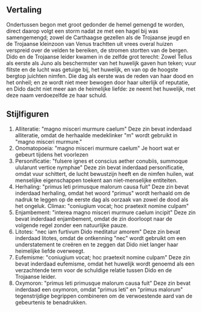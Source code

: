 ## Vertaling 

Ondertussen begon met groot gedonder de hemel gemengd te worden, direct daarop volgt een storm nadat ze met een hagel bij was samengemengd; zowel de Carthaagse gezellen als de Trojaanse jeugd en de Trojaanse kleinzoon van Venus trachtten uit vrees overal huizen verspreid over de velden te bereiken, de stromen stortten van de bergen. Dido en de Trojaanse leider kwamen in de zelfde grot terecht: Zowel Tellus als eerste als Juno als beschermster van het huwelijk gaven hun teken; vuur flitste en de lucht was getuige bij, het huwelijk, en van op de hoogste bergtop juichten nimfen. Die dag als eerste was de reden van haar dood en het onheil; en ze wordt niet meer bewogen door haar uiterlijk of reputatie, en Dido dacht niet meer aan de heimelijke liefde: ze neemt het huwelijk, met deze naam verdoezelfde ze haar schuld.

## Stijlfiguren

1.  Alliteratie: "magno misceri murmure caelum" Deze zin bevat inderdaad alliteratie, omdat de herhaalde medeklinker "m" wordt gebruikt in "magno misceri murmure."
2. Onomatopoeia: "magno misceri murmure caelum" Je hoort wat er gebeurt tijdens het voorlezen
3. Personificatie: "fulsere ignes et conscius aether conubiis, summoque ulularunt vertice nymphae" Deze zin bevat inderdaad personificatie, omdat vuur schittert, de lucht bewustzijn heeft en de nimfen huilen, wat menselijke eigenschappen toekent aan niet-menselijke entiteiten.
4. Herhaling: "primus leti primusque malorum causa fuit" Deze zin bevat inderdaad herhaling, omdat het woord "primus" wordt herhaald om de nadruk te leggen op de eerste dag als oorzaak van zowel de dood als het ongeluk. Climax: "coniugium vocat; hoc praetexit nomine culpam"
5. Enjambement: "interea magno misceri murmure caelum incipit" Deze zin bevat inderdaad enjambement, omdat de zin doorloopt naar de volgende regel zonder een natuurlijke pauze.
6. Litotes: "nec iam furtivum Dido meditatur amorem" Deze zin bevat inderdaad litotes, omdat de ontkenning "nec" wordt gebruikt om een understatement te creëren en te zeggen dat Dido niet langer haar heimelijke liefde overweegt.
7. Eufemisme: "coniugium vocat; hoc praetexit nomine culpam" Deze zin bevat inderdaad eufemisme, omdat het huwelijk wordt genoemd als een verzachtende term voor de schuldige relatie tussen Dido en de Trojaanse leider.
8. Oxymoron: "primus leti primusque malorum causa fuit" Deze zin bevat inderdaad een oxymoron, omdat "primus leti" en "primus malorum" tegenstrijdige begrippen combineren om de verwoestende aard van de gebeurtenis te benadrukken.
